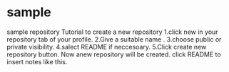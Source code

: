 # sample
sample repository
Tutorial to create a new repository
1.click new in your repository tab of your profile.
2.Give a suitable name .
3.choose public or private visibility.
4.salect README if neccesoary.
5.Click create new repository button.
Now anew repository will be created.
click README to insert notes like this.
